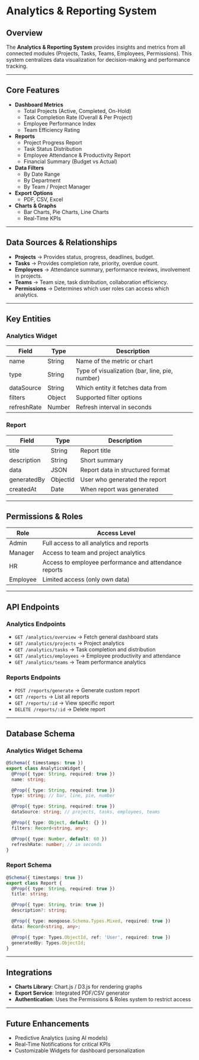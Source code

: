 
# Analytics & Reporting System

## Overview
The **Analytics & Reporting System** provides insights and metrics from all connected modules (Projects, Tasks, Teams, Employees, Permissions). This system centralizes data visualization for decision-making and performance tracking.

---

## Core Features
- **Dashboard Metrics**
  - Total Projects (Active, Completed, On-Hold)
  - Task Completion Rate (Overall & Per Project)
  - Employee Performance Index
  - Team Efficiency Rating
- **Reports**
  - Project Progress Report
  - Task Status Distribution
  - Employee Attendance & Productivity Report
  - Financial Summary (Budget vs Actual)
- **Data Filters**
  - By Date Range
  - By Department
  - By Team / Project Manager
- **Export Options**
  - PDF, CSV, Excel
- **Charts & Graphs**
  - Bar Charts, Pie Charts, Line Charts
  - Real-Time KPIs

---

## Data Sources & Relationships
- **Projects** → Provides status, progress, deadlines, budget.
- **Tasks** → Provides completion rate, priority, overdue count.
- **Employees** → Attendance summary, performance reviews, involvement in projects.
- **Teams** → Team size, task distribution, collaboration efficiency.
- **Permissions** → Determines which user roles can access which analytics.

---

## Key Entities
### Analytics Widget
| Field         | Type        | Description |
|--------------|------------|-------------|
| name         | String     | Name of the metric or chart |
| type         | String     | Type of visualization (bar, line, pie, number) |
| dataSource   | String     | Which entity it fetches data from |
| filters      | Object     | Supported filter options |
| refreshRate  | Number     | Refresh interval in seconds |

### Report
| Field        | Type       | Description |
|-------------|-----------|-------------|
| title       | String    | Report title |
| description | String    | Short summary |
| data        | JSON      | Report data in structured format |
| generatedBy | ObjectId  | User who generated the report |
| createdAt   | Date      | When report was generated |

---

## Permissions & Roles
| Role       | Access Level |
|-----------|--------------|
| Admin     | Full access to all analytics and reports |
| Manager   | Access to team and project analytics |
| HR        | Access to employee performance and attendance reports |
| Employee  | Limited access (only own data) |

---

## API Endpoints
### **Analytics Endpoints**
- `GET /analytics/overview` → Fetch general dashboard stats
- `GET /analytics/projects` → Project analytics
- `GET /analytics/tasks` → Task completion and distribution
- `GET /analytics/employees` → Employee productivity and attendance
- `GET /analytics/teams` → Team performance analytics

### **Reports Endpoints**
- `POST /reports/generate` → Generate custom report
- `GET /reports` → List all reports
- `GET /reports/:id` → View specific report
- `DELETE /reports/:id` → Delete report

---

## Database Schema
### **Analytics Widget Schema**
```typescript
@Schema({ timestamps: true })
export class AnalyticsWidget {
  @Prop({ type: String, required: true })
  name: string;

  @Prop({ type: String, required: true })
  type: string; // bar, line, pie, number

  @Prop({ type: String, required: true })
  dataSource: string; // projects, tasks, employees, teams

  @Prop({ type: Object, default: {} })
  filters: Record<string, any>;

  @Prop({ type: Number, default: 60 })
  refreshRate: number; // in seconds
}
```

### **Report Schema**
```typescript
@Schema({ timestamps: true })
export class Report {
  @Prop({ type: String, required: true })
  title: string;

  @Prop({ type: String, trim: true })
  description?: string;

  @Prop({ type: mongoose.Schema.Types.Mixed, required: true })
  data: Record<string, any>;

  @Prop({ type: Types.ObjectId, ref: 'User', required: true })
  generatedBy: Types.ObjectId;
}
```

---

## Integrations
- **Charts Library**: Chart.js / D3.js for rendering graphs
- **Export Service**: Integrated PDF/CSV generator
- **Authentication**: Uses the Permissions & Roles system to restrict access

---

## Future Enhancements
- Predictive Analytics (using AI models)
- Real-Time Notifications for critical KPIs
- Customizable Widgets for dashboard personalization
